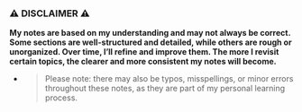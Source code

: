 ###  ⚠️ DISCLAIMER ⚠️

**My notes are based on my understanding and may not always be correct. Some sections are well-structured and detailed, while others are rough or unorganized. Over time, I’ll refine and improve them. The more I revisit certain topics, the clearer and more consistent my notes will become.**

- > Please note: there may also be typos, misspellings, or minor errors throughout these notes, as they are part of my personal learning process.
